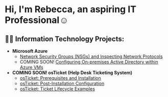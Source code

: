 <h1>Hi, I'm Rebecca, an aspiring IT Professional</a>☺</h1>

<h2>👨‍💻 Information Technology Projects:</h2>

- <b>Microsoft Azure</b>
  - [Network Security Groups (NSGs) and Inspecting Network Protocols](https://github.com/RebeccaWells3/azure-network-protocols)
  - COMING SOON! [Configuring On-premises Active Directory within Azure VMs](https://github.com/RebeccaWells3/configure-ad)
- <b>COMING SOON! osTicket (Help Desk Ticketing System)</b>
  - [osTicket: Prerequisites and Installation](https://github.com/RebeccaWells3/osticket-prereqs)
  - [osTicket: Post-Installation Configuration](https://github.com/RebeccaWells3/post-install-config)
  - [osTicket: Ticket Lifecycle Examples](https://github.com/RebeccaWells3/ticket-lifecycle)


